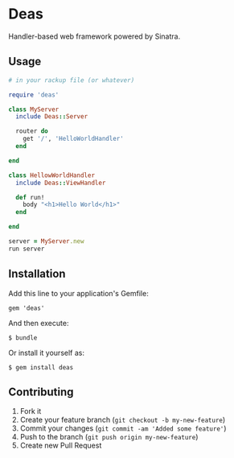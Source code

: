 # Deas

Handler-based web framework powered by Sinatra.

## Usage

```ruby
# in your rackup file (or whatever)

require 'deas'

class MyServer
  include Deas::Server

  router do
    get '/', 'HelloWorldHandler'
  end

end

class HellowWorldHandler
  include Deas::ViewHandler

  def run!
    body "<h1>Hello World</h1>"
  end

end

server = MyServer.new
run server
```

## Installation

Add this line to your application's Gemfile:

    gem 'deas'

And then execute:

    $ bundle

Or install it yourself as:

    $ gem install deas

## Contributing

1. Fork it
2. Create your feature branch (`git checkout -b my-new-feature`)
3. Commit your changes (`git commit -am 'Added some feature'`)
4. Push to the branch (`git push origin my-new-feature`)
5. Create new Pull Request
